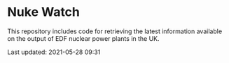 # Nuke Watch

This repository includes code for retrieving the latest information available on the output of EDF nuclear power plants in the UK.

Last updated: 2021-05-28 09:31
